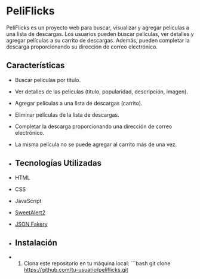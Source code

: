 # PeliFlicks 

PeliFlicks es un proyecto web para buscar, visualizar y agregar películas a una lista de descargas.
Los usuarios pueden buscar películas, ver detalles y agregar películas a su carrito de descargas. Además, pueden completar la descarga proporcionando su dirección de correo electrónico. 

## Características 

- Buscar películas por título.
- Ver detalles de las películas (título, popularidad, descripción, imagen).
- Agregar películas a una lista de descargas (carrito).
- Eliminar películas de la lista de descargas.
- Completar la descarga proporcionando una dirección de correo electrónico.
- La misma película no se puede agregar al carrito más de una vez.

- ## Tecnologías Utilizadas
-  HTML
-  CSS
-  JavaScript
- [SweetAlert2](https://sweetalert2.github.io/)
- [JSON Fakery](https://jsonfakery.com/movies/simple-paginate)


- ## Instalación

-   1. Clona este repositorio en tu máquina local: ```bash git clone https://github.com/tu-usuario/peliflicks.git
